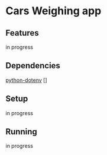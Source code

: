 # Cars Weighing app

## Features

in progress

## Dependencies

[python-dotenv](https://github.com/theskumar/python-dotenv)
[]

## Setup

in progress

## Running

in progress
